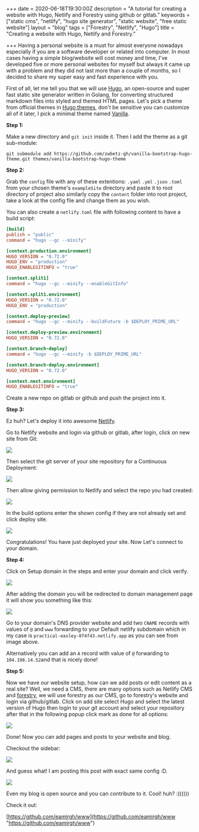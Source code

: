 +++
date = 2020-06-18T19:30:00Z
description = "A tutorial for creating a website with Hugo, Netlify and Forestry using github or gitlab."
keywords = ["static cms", "netlify", "hugo site generator", "static website", "free static website"]
layout = "blog"
tags = ["Forestry", "Netlify", "Hugo"]
title = "Creating a website with Hugo, Netlify and Forestry."

+++
Having a personal website is a must for almost everyone nowadays especially if you are a software developer or related into computer. In most cases having a simple blog/website will cost money and time, I've developed five or more personal websites for myself but always it came up with a problem and they did not last more than a couple of months, so I decided to share my super easy and fast experience with you.

First of all, let me tell you that we will use [Hugo](https://gohugo.io/ "Hugo"), an open-source and super fast static site generator written in Golang, for converting structured markdown files into styled and themed HTML pages. Let's pick a theme from official themes in [Hugo themes](https://themes.gohugo.io/ "themes"), don't be sensitive you can customize all of it later, I pick a minimal theme named [Vanilla](https://themes.gohugo.io/vanilla-bootstrap-hugo-theme/ "Vanilla bootstrap theme").

**Step 1:**

Make a new directory and `git init` inside it. Then I add the theme as a git sub-module:

    git submodule add https://github.com/zwbetz-gh/vanilla-bootstrap-hugo-theme.git themes/vanilla-bootstrap-hugo-theme

**Step 2:**

Grab the `config` file with any of these extentions:  `.yaml` `.yml` `.json` `.toml`  from your chosen theme's `exampleSite` directory and paste it to root directory of project also similarly copy the `content` folder into root project, take a look at the config file and change them as you wish.

You can also create a `netlify.toml` file with following content to have a build script:
```toml
[build]
publish = "public"
command = "hugo --gc --minify"

[context.production.environment]
HUGO_VERSION = "0.72.0"
HUGO_ENV = "production"
HUGO_ENABLEGITINFO = "true"

[context.split1]
command = "hugo --gc --minify --enableGitInfo"

[context.split1.environment]
HUGO_VERSION = "0.72.0"
HUGO_ENV = "production"

[context.deploy-preview]
command = "hugo --gc --minify --buildFuture -b $DEPLOY_PRIME_URL"

[context.deploy-preview.environment]
HUGO_VERSION = "0.72.0"

[context.branch-deploy]
command = "hugo --gc --minify -b $DEPLOY_PRIME_URL"

[context.branch-deploy.environment]
HUGO_VERSION = "0.72.0"

[context.next.environment]
HUGO_ENABLEGITINFO = "true"
```
Create a new repo on gitlab or github and push the project into it.

**Step 3:**

Ez huh? Let's deploy it into awesome [Netlify](https://app.netlify.com "Netlify PaaS").

Go to Netlify website and login via github or gitlab, after login, click on new site from Git:

![](/uploads/netlify-new-site-from-git.jpg)

Then select the git server of your site repository for a Continuous Deployment:

![](/uploads/netlify-create-new-site.jpg)

Then allow giving permission to Netlify and select the repo you had created:

![](/uploads/netlify-pick-repo.jpg)

In the build options enter the shown config if they are not already set and click deploy site.

![](/uploads/netlify-build-settings.jpg)

Congratulations! You have just deployed your site. Now Let's connect to your domain.

**Step 4:**

Click on Setup domain in the steps and enter your domain and click verify.

![](/uploads/netlify-setup-domain-step2.jpg)

After adding the domain you will be redirected to domain management page it will show you something like this:

![](/uploads/netlify-domains.jpg)

Go to your domain's DNS provider website and add two `CNAME` records with values of `@` and `www` forwarding to your Default netlify subdomain which in my case is `practical-easley-8f4f43.netlify.app` as you can see from image above.

Alternatively you can add an `A` record with value of `@` forwarding to `104.198.14.52`and that is nicely done!

**Step 5:**

Now we have our website setup, how can we add posts or edit content as a real site? Well, we  need a CMS, there are many options such as Netlify CMS and [forestry](https://forestry.io/ "forestry.io"), we will use forestry as  our CMS, go to forestry's website and login via github/gitlab. Click on add site select Hugo and select the latest version of Hugo then login to your git account and select your repository after that in the following popup click mark as done for all options:

![](/uploads/forestry-mark-as-done-all.jpg)

Done! Now you can add pages and posts to your website and blog.

Checkout the sidebar:

![](/uploads/forestry-sidebar.jpg)

And guess what! I am posting this post with exact same config :D.

![](/uploads/screenshot_2020-06-19-forestry-io.png)

Even my blog is open source and you can contribute to it. Cool! huh? :))))))

Check it out:

[https://github.com/eamirgh/www](https://github.com/eamirgh/www "https://github.com/eamirgh/www")
